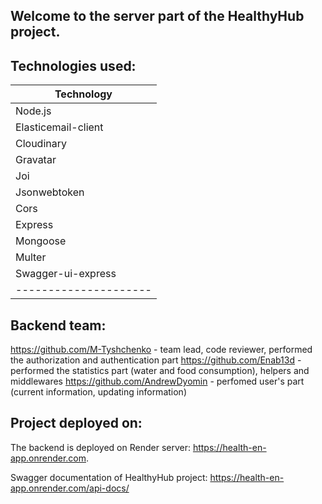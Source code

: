 ## Welcome to the server part of the HealthyHub project.

## Technologies used:

| Technology            |
| --------------------- |
| Node.js               |
| Elasticemail-client   |
| Cloudinary            |
| Gravatar              |
| Joi                   |
| Jsonwebtoken          |
| Cors                  |
| Express               |
| Mongoose              |
| Multer                |
| Swagger-ui-express    |
| --------------------- |

## Backend team:

https://github.com/M-Tyshchenko - team lead, code reviewer, performed the authorization and authentication part
https://github.com/Enab13d - performed the statistics part (water and food consumption), helpers and middlewares
https://github.com/AndrewDyomin - perfomed user's part (current information, updating information)

## Project deployed on:

The backend is deployed on Render server: https://health-en-app.onrender.com.

Swagger documentation of HealthyHub project: https://health-en-app.onrender.com/api-docs/

